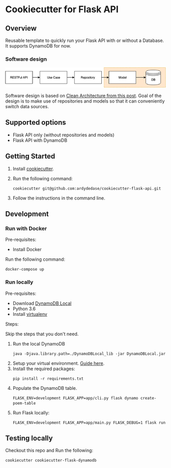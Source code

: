# Cookiecutter for Flask API

## Overview
Reusable template to quickly run your Flask API with or without a Database.
It supports DynamoDB for now.

### Software design

![Software Design](images/omsvc-flask-hld.png)

Software design is based on [Clean Architecture from this post](https://www.thedigitalcatonline.com/blog/2016/11/14/clean-architectures-in-python-a-step-by-step-example/). 
Goal of the design is to make use of repositories and models so that it can conveniently switch data sources.

## Supported options
- Flask API only (without repositories and models)
- Flask API with DynamoDB

## Getting Started

1. Install [cookiecutter](https://cookiecutter.readthedocs.io/en/latest/installation.html).
1. Run the following command:
    ```
    cookiecutter git@github.com:ardydedase/cookiecutter-flask-api.git
    ```

1. Follow the instructions in the command line.


## Development

### Run with Docker

Pre-requisites:
- Install Docker

Run the following command:
```
docker-compose up
```

### Run locally
Pre-requisites:
- Download [DynamoDB Local](https://docs.aws.amazon.com/amazondynamodb/latest/developerguide/DynamoDBLocal.html)
- Python 3.6
- Install [virtualenv](https://virtualenv.pypa.io/en/latest/installation/)

Steps:

Skip the steps that you don't need.

1. Run the local DynamoDB
    ```
    java -Djava.library.path=./DynamoDBLocal_lib -jar DynamoDBLocal.jar
    ```
1. Setup your virtual environment. [Guide here](https://packaging.python.org/guides/installing-using-pip-and-virtual-environments/).
1. Install the required packages:
    ```
    pip install -r requirements.txt
    ```
1. Populate the DynamoDB table.
    ```
    FLASK_ENV=development FLASK_APP=app/cli.py flask dynamo create-poem-table
    ```
1. Run Flask locally:
    ```
    FLASK_ENV=development FLASK_APP=app/main.py FLASK_DEBUG=1 flask run 
    ```

## Testing locally
Checkout this repo and Run the following:

```
cookiecutter cookiecutter-flask-dynamodb
```
